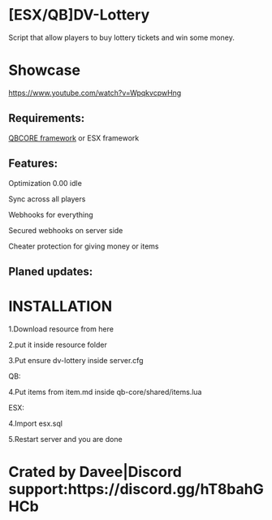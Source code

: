 # [ESX/QB]DV-Lottery
Script that allow players to buy lottery tickets and win some money.

# Showcase

https://www.youtube.com/watch?v=WpqkvcpwHng
<h2> Requirements:</h2>

<p>
  
  [QBCORE framework]([url](https://github.com/qbcore-framework)) or ESX framework

</p>


<h2> Features:</h2>
<p>
Optimization 0.00 idle
</p>
<p>
Sync across all players
</p>
<p>
Webhooks for everything
</p>
<p>
Secured webhooks on server side 
</p>
<p>
Cheater protection for giving money or items
</p>
<h2>Planed updates:</h2>
<h1>INSTALLATION</h1>
<p>1.Download resource from here</p>
<p>2.put it inside resource folder</p>
<p>3.Put ensure dv-lottery inside server.cfg</p>
 QB:
<p>4.Put items from item.md inside qb-core/shared/items.lua</p>
ESX:
  <p>4.Import esx.sql</p>
<p>5.Restart server and you are done</p>

<h1>Crated by Davee|Discord support:https://discord.gg/hT8bahGHCb<h1>
